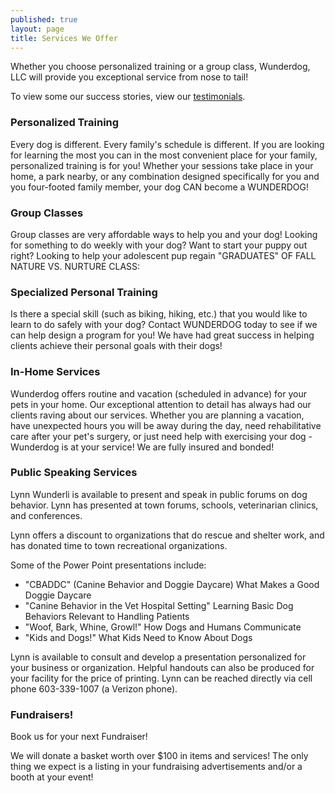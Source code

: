 ```yaml
---
published: true
layout: page
title: Services We Offer
---
```


Whether you choose personalized training or a group class, Wunderdog, LLC will provide you exceptional service from nose to tail!

To view some our success stories, view our [testimonials](testimonials.html).

### Personalized Training

Every dog is different. Every family's schedule is different. If you are looking for learning the most you can in the most convenient place for your family, personalized training is for you! Whether your sessions take place in your home, a park nearby, or any combination designed specifically for you and you four-footed family member, your dog CAN become a WUNDERDOG!

### Group Classes

Group classes are very affordable ways to help you and your dog! Looking for something to do weekly with your dog? Want to start your puppy out right? Looking to help your adolescent pup regain
"GRADUATES" OF FALL NATURE VS. NURTURE CLASS:

### Specialized Personal Training

Is there a special skill (such as biking, hiking, etc.) that you would like to learn to do safely with your dog? Contact WUNDERDOG today to see if we can help design a program for you! We have had great success in helping clients achieve their personal goals with their dogs!

### In-Home Services

Wunderdog offers routine and vacation (scheduled in advance) for your pets in your home.  Our exceptional attention to detail has always had our clients raving about our services. Whether you are planning a vacation, have unexpected hours you will be away during the day, need rehabilitative care after your pet's surgery, or just need help with exercising your dog - Wunderdog is at your service! We are fully insured and bonded!

### Public Speaking Services

Lynn Wunderli is available to present and speak in public forums on dog behavior. Lynn has presented at town forums, schools, veterinarian clinics, and conferences.

Lynn offers a discount to organizations that do rescue and shelter work, and has donated time to town recreational organizations.

Some of the Power Point presentations include:

- "CBADDC" (Canine Behavior and Doggie Daycare) What Makes a Good Doggie Daycare
- "Canine Behavior in the Vet Hospital Setting" Learning Basic Dog Behaviors Relevant to Handling Patients
- "Woof, Bark, Whine, Growl!" How Dogs and Humans Communicate
- "Kids and Dogs!" What Kids Need to Know About Dogs

Lynn is available to consult and develop a presentation personalized for your business or organization. Helpful handouts can also be produced for your facility for the price of printing. Lynn can be reached directly via cell phone 603-339-1007 (a Verizon phone).

### Fundraisers!

Book us for your next Fundraiser!

We will donate a basket worth over $100 in items and services! The only thing we expect is a listing in your fundraising advertisements and/or a booth at your event!
